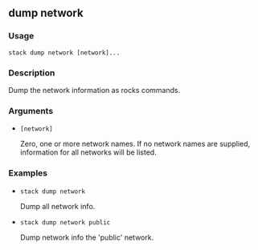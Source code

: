 ## dump network

### Usage

`stack dump network [network]...`

### Description

Dump the network information as rocks commands.

### Arguments

* `[network]`

   Zero, one or more network names. If no network names are supplied, 
	information for all networks will be listed.


### Examples

* `stack dump network`

   Dump all network info.

* `stack dump network public`

   Dump network info the 'public' network.



